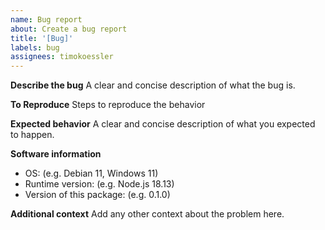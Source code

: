 ```yaml
---
name: Bug report
about: Create a bug report
title: '[Bug]'
labels: bug
assignees: timokoessler
---
```


**Describe the bug**
A clear and concise description of what the bug is.

**To Reproduce**
Steps to reproduce the behavior

**Expected behavior**
A clear and concise description of what you expected to happen.

**Software information**

-   OS: (e.g. Debian 11, Windows 11)
-   Runtime version: (e.g. Node.js 18.13)
-   Version of this package: (e.g. 0.1.0)

**Additional context**
Add any other context about the problem here.
